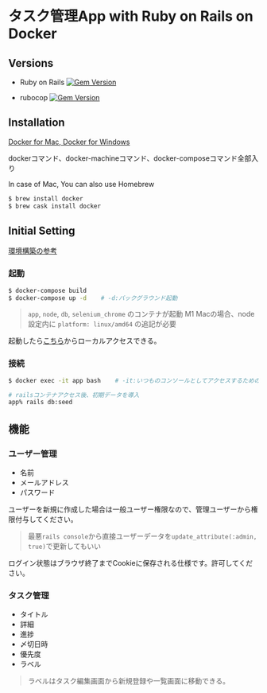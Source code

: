 # タスク管理App with Ruby on Rails on Docker


## Versions
- Ruby on Rails [![Gem Version](https://badge.fury.io/rb/rails.svg)](https://badge.fury.io/rb/rails)

- rubocop [![Gem Version](https://badge.fury.io/rb/rubocop.svg)](https://badge.fury.io/rb/rubocop)


## Installation

[Docker for Mac, Docker for Windows](https://www.docker.com/products/docker-desktop)

dockerコマンド、docker-machineコマンド、docker-composeコマンド全部入り

In case of Mac, You can also use Homebrew
```bash
$ brew install docker
$ brew cask install docker
```


## Initial Setting

[環境構築の参考](./README_origin.md)

### 起動
```bash
$ docker-compose build
$ docker-compose up -d    # -d:バックグラウンド起動
```
> `app`, `node`, `db`, `selenium_chrome` のコンテナが起動
> M1 Macの場合、node設定内に `platform: linux/amd64` の追記が必要

起動したら[こちら](localhost/login)からローカルアクセスできる。

### 接続
```bash
$ docker exec -it app bash    # -it:いつものコンソールとしてアクセスするためのオプション

# railsコンテナアクセス後、初期データを導入
app% rails db:seed
```

## 機能

### ユーザー管理

- 名前
- メールアドレス
- パスワード

ユーザーを新規に作成した場合は一般ユーザー権限なので、管理ユーザーから権限付与してください。
> 最悪`rails console`から直接ユーザーデータを`update_attribute(:admin, true)`で更新してもいい

ログイン状態はブラウザ終了までCookieに保存される仕様です。許可してください。

### タスク管理

- タイトル
- 詳細
- 進捗
- 〆切日時
- 優先度
- ラベル

> ラベルはタスク編集画面から新規登録や一覧画面に移動できる。